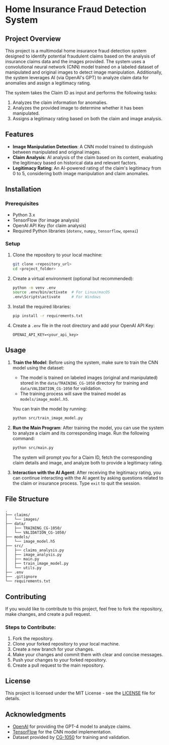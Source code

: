 
# Home Insurance Fraud Detection System

## Project Overview
This project is a multimodal home insurance fraud detection system designed to identify potential fraudulent claims based on the analysis of insurance claims data and the images provided. The system uses a convolutional neural network (CNN) model trained on a labeled dataset of manipulated and original images to detect image manipulation. Additionally, the system leverages AI (via OpenAI's GPT) to analyze claim data for anomalies and assign a legitimacy rating.

The system takes the Claim ID as input and performs the following tasks:
1. Analyzes the claim information for anomalies.
2. Analyzes the provided image to determine whether it has been manipulated.
3. Assigns a legitimacy rating based on both the claim and image analysis.

## Features
- **Image Manipulation Detection**: A CNN model trained to distinguish between manipulated and original images.
- **Claim Analysis**: AI analysis of the claim based on its content, evaluating the legitimacy based on historical data and relevant factors.
- **Legitimacy Rating**: An AI-powered rating of the claim's legitimacy from 0 to 5, considering both image manipulation and claim anomalies.

## Installation

### Prerequisites
- Python 3.x
- TensorFlow (for image analysis)
- OpenAI API Key (for claim analysis)
- Required Python libraries (`dotenv`, `numpy`, `tensorflow`, `openai`)

### Setup
1. Clone the repository to your local machine:
   ```bash
   git clone <repository_url>
   cd <project_folder>
   ```

2. Create a virtual environment (optional but recommended):
   ```bash
   python -m venv .env
   source .env/bin/activate  # For Linux/macOS
   .env\Scripts\activate     # For Windows
   ```

3. Install the required libraries:
   ```bash
   pip install -r requirements.txt
   ```

4. Create a `.env` file in the root directory and add your OpenAI API Key:
   ```
   OPENAI_API_KEY=<your_api_key>
   ```

## Usage

1. **Train the Model**: Before using the system, make sure to train the CNN model using the dataset:
   - The model is trained on labeled images (original and manipulated) stored in the `data/TRAINING_CG-1050` directory for training and `data/VALIDATION_CG-1050` for validation.
   - The training process will save the trained model as `models/image_model.h5`.

   You can train the model by running:
   ```bash
   python src/train_image_model.py
   ```

2. **Run the Main Program**:
   After training the model, you can use the system to analyze a claim and its corresponding image. Run the following command:
   ```bash
   python src/main.py
   ```

   The system will prompt you for a Claim ID, fetch the corresponding claim details and image, and analyze both to provide a legitimacy rating.

3. **Interaction with the AI Agent**:
   After receiving the legitimacy rating, you can continue interacting with the AI agent by asking questions related to the claim or insurance process. Type `exit` to quit the session.

## File Structure
```
.
├── claims/
│   └── images/
├── data/
│   ├── TRAINING_CG-1050/
│   └── VALIDATION_CG-1050/
├── models/
│   └── image_model.h5
├── src/
│   ├── claims_analysis.py
│   ├── image_analysis.py
│   ├── main.py
│   ├── train_image_model.py
│   └── utils.py
├── .env
├── .gitignore
└── requirements.txt
```

## Contributing
If you would like to contribute to this project, feel free to fork the repository, make changes, and create a pull request.

### Steps to Contribute:
1. Fork the repository.
2. Clone your forked repository to your local machine.
3. Create a new branch for your changes.
4. Make your changes and commit them with clear and concise messages.
5. Push your changes to your forked repository.
6. Create a pull request to the main repository.

## License
This project is licensed under the MIT License - see the [LICENSE](LICENSE) file for details.

## Acknowledgments
- [OpenAI](https://openai.com/) for providing the GPT-4 model to analyze claims.
- [TensorFlow](https://www.tensorflow.org/) for the CNN model implementation.
- Dataset provided by [CG-1050](https://example.com) for training and validation.
